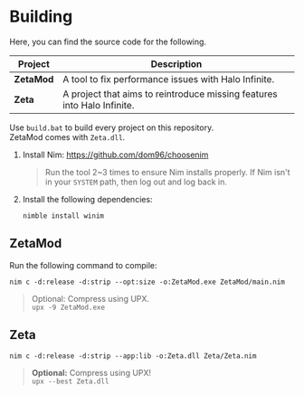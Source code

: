 # Building
Here, you can find the source code for the following.

|Project|Description|
|-|-|
|**ZetaMod**|A tool to fix performance issues with Halo Infinite.|
|**Zeta**|A project that aims to reintroduce missing features into Halo Infinite.|

Use `build.bat` to build every project on this repository.             
ZetaMod comes with `Zeta.dll`.        

1. Install Nim: https://github.com/dom96/choosenim
    > Run the tool 2~3 times to ensure Nim installs properly.
    > If Nim isn't in your `SYSTEM` path, then log out and log back in.

2. Install the following dependencies:
    ```
    nimble install winim
    ```

## ZetaMod
Run the following command to compile:
```
nim c -d:release -d:strip --opt:size -o:ZetaMod.exe ZetaMod/main.nim
```
> Optional: Compress using UPX.         
    ```
    upx -9 ZetaMod.exe
    ```

## Zeta
```
nim c -d:release -d:strip --app:lib -o:Zeta.dll Zeta/Zeta.nim
```

> **Optional:** Compress using UPX!          
    ```
    upx --best Zeta.dll
    ```